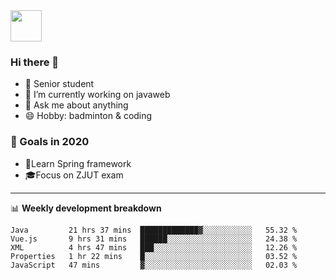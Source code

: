 <img src="https://github.com/egoist/egoist/raw/master/balloon.gif" width="50">

### Hi there 🐏

- 🌱 Senior student
- 🔭 I’m currently working on javaweb
- 💬 Ask me about anything
- 😄 Hobby: badminton & coding

### 🚀 Goals in 2020
+ 🍃Learn Spring framework
+ 🎓Focus on ZJUT exam
-------

📊 **Weekly development breakdown**
<!--START_SECTION:waka-->
```text
Java         21 hrs 37 mins  █████████████▓░░░░░░░░░░░   55.32 % 
Vue.js       9 hrs 31 mins   ██████░░░░░░░░░░░░░░░░░░░   24.38 % 
XML          4 hrs 47 mins   ███░░░░░░░░░░░░░░░░░░░░░░   12.26 % 
Properties   1 hr 22 mins    █░░░░░░░░░░░░░░░░░░░░░░░░   03.52 % 
JavaScript   47 mins         ▓░░░░░░░░░░░░░░░░░░░░░░░░   02.03 % 
```
<!--END_SECTION:waka-->
